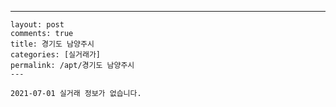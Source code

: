 ---
    layout: post
    comments: true
    title: 경기도 남양주시
    categories: [실거래가]
    permalink: /apt/경기도 남양주시
    ---

    2021-07-01 실거래 정보가 없습니다.

    
